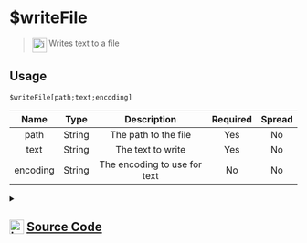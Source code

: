 # $writeFile
> <img align="top" src="https://upload.wikimedia.org/wikipedia/commons/thumb/e/e4/Infobox_info_icon.svg/160px-Infobox_info_icon.svg.png?20150409153300" alt="image" width="25" height="auto"> Writes text to a file
## Usage
```
$writeFile[path;text;encoding]
```
| Name | Type | Description | Required | Spread
| :---: | :---: | :---: | :---: | :---: |
path | String | The path to the file | Yes | No
text | String | The text to write | Yes | No
encoding | String | The encoding to use for text | No | No
<details>
<summary>
    
## <img align="top" src="https://cdn4.iconfinder.com/data/icons/iconsimple-logotypes/512/github-512.png" alt="image" width="25" height="auto">  [Source Code](https://github.com/tryforge/ForgeScript-V2/blob/main/src/native/writeFile.ts)
    
</summary>
    
```ts
import { writeFileSync } from "fs"
import { ArgType, NativeFunction, Return } from "../structures"

export default new NativeFunction({
    name: "$writeFile",
    version: "1.0.0",
    description: "Writes text to a file",
    unwrap: true,
    brackets: true,
    args: [
        {
            name: "path",
            description: "The path to the file",
            rest: false,
            required: true,
            type: ArgType.String
        },
        {
            name: "text",
            description: "The text to write",
            rest: false,
            type: ArgType.String,
            required: true
        },
        {
            name: "encoding",
            description: "The encoding to use for text",
            rest: false,
            type: ArgType.String
        }
    ],
    execute(ctx, [ path, data, encoding ]) {
        // eslint-disable-next-line no-undef
        writeFileSync(path, data, { encoding: encoding as BufferEncoding || "utf-8" })

        return Return.success()
    },
})
```
    
</details>